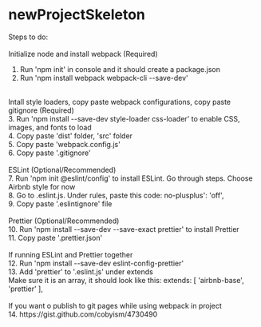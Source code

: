 # newProjectSkeleton <br />
Steps to do: <br />
<br />
Initialize node and install webpack (Required) <br />
1. Run 'npm init' in console and it should create a package.json <br />
2. Run 'npm install webpack webpack-cli --save-dev' <br />
<br />
Intall style loaders, copy paste webpack configurations, copy paste gitignore (Required) <br />
3. Run 'npm install --save-dev style-loader css-loader' to enable CSS, images, and fonts to load <br />
4. Copy paste 'dist' folder, 'src' folder <br />
5. Copy paste 'webpack.config.js' <br />
6. Copy paste '.gitignore' <br />
<br />
ESLint (Optional/Recommended) <br />
7. Run 'npm init @eslint/config' to install ESLint. Go through steps. Choose Airbnb style for now <br />
8. Go to .eslint.js. Under rules, paste this code:  no-plusplus': 'off', <br />
9. Copy paste '.eslintignore' file <br />
<br />
Prettier (Optional/Recommended) <br />
10. Run 'npm install --save-dev --save-exact prettier' to install Prettier <br />
11. Copy paste '.prettier.json' <br />
<br />
If running ESLint and Prettier together <br />
12. Run 'npm install --save-dev eslint-config-prettier' <br />
13. Add 'prettier' to '.eslint.js' under extends <br />
    Make sure it is an array, it should look like this:   extends: [ 'airbnb-base', 'prettier' ], <br />
<br />
If you want o publish to git pages while using webpack in project <br />
14. https://gist.github.com/cobyism/4730490 <br />
